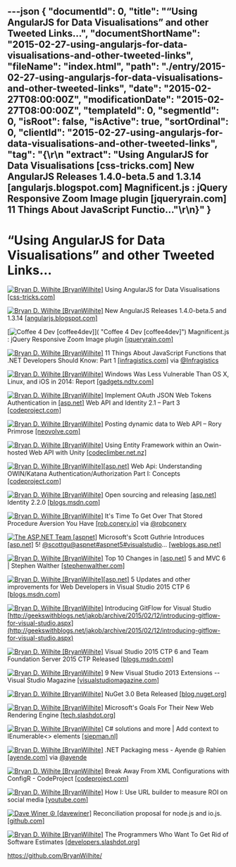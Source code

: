 ---json
{
  "documentId": 0,
  "title": "“Using AngularJS for Data Visualisations” and other Tweeted Links…",
  "documentShortName": "2015-02-27-using-angularjs-for-data-visualisations-and-other-tweeted-links",
  "fileName": "index.html",
  "path": "./entry/2015-02-27-using-angularjs-for-data-visualisations-and-other-tweeted-links",
  "date": "2015-02-27T08:00:00Z",
  "modificationDate": "2015-02-27T08:00:00Z",
  "templateId": 0,
  "segmentId": 0,
  "isRoot": false,
  "isActive": true,
  "sortOrdinal": 0,
  "clientId": "2015-02-27-using-angularjs-for-data-visualisations-and-other-tweeted-links",
  "tag": "{\r\n  \"extract\": \"Using AngularJS for Data Visualisations [css-tricks.com]        New AngularJS Releases 1.4.0-beta.5 and 1.3.14 [angularjs.blogspot.com]        Magnificent.js : jQuery Responsive Zoom Image plugin [jqueryrain.com]        11 Things About JavaScript Functio...\"\r\n}"
}
---

# “Using AngularJS for Data Visualisations” and other Tweeted Links…

[<img alt="Bryan D. Wilhite [BryanWilhite]" src="https://songhay.blob.core.windows.net/shared-social-twitter/BryanWilhite.jpeg">](http://songhayblog.azurewebsites.net/ "Bryan D. Wilhite [BryanWilhite]") Using AngularJS for Data Visualisations [[css-tricks.com]](https://css-tricks.com/using-angularjs-for-data-visualisations/)

[<img alt="Bryan D. Wilhite [BryanWilhite]" src="https://songhay.blob.core.windows.net/shared-social-twitter/BryanWilhite.jpeg">](http://songhayblog.azurewebsites.net/ "Bryan D. Wilhite [BryanWilhite]") New AngularJS Releases 1.4.0-beta.5 and 1.3.14 [[angularjs.blogspot.com]](http://angularjs.blogspot.com/2015/02/new-angularjs-releases-140-beta5-and.html)

[<img alt="Coffee 4 Dev [coffee4dev]" src="https://songhay.blob.core.windows.net/shared-social-twitter/coffee4dev.png">]( "Coffee 4 Dev [coffee4dev]") Magnificent.js : jQuery Responsive Zoom Image plugin [[jqueryrain.com]](http://www.jqueryrain.com/2015/02/magnificent-js-jquery-responsive-zoom-image-plugin/?utm_source=feedburner&utm_medium=feed&utm_campaign=Feed%3A+Jqueryrain+%28jQueryRain%29)

[<img alt="Bryan D. Wilhite [BryanWilhite]" src="https://songhay.blob.core.windows.net/shared-social-twitter/BryanWilhite.jpeg">](http://songhayblog.azurewebsites.net/ "Bryan D. Wilhite [BryanWilhite]") 11 Things About JavaScript Functions that .NET Developers Should Know: Part 1 [[infragistics.com]](http://www.infragistics.com/community/blogs/dhananjay_kumar/archive/2015/02/10/all-about-javascript-functions.aspx#.VOle0mVAN50.twitter) via [@Infragistics](http://twitter.com/Infragistics)

[<img alt="Bryan D. Wilhite [BryanWilhite]" src="https://songhay.blob.core.windows.net/shared-social-twitter/BryanWilhite.jpeg">](http://songhayblog.azurewebsites.net/ "Bryan D. Wilhite [BryanWilhite]") Windows Was Less Vulnerable Than OS X, Linux, and iOS in 2014: Report [[gadgets.ndtv.com]](http://gadgets.ndtv.com/laptops/news/windows-was-less-vulnerable-than-os-x-linux-and-ios-in-2014-report-664031)

[<img alt="Bryan D. Wilhite [BryanWilhite]" src="https://songhay.blob.core.windows.net/shared-social-twitter/BryanWilhite.jpeg">](http://songhayblog.azurewebsites.net/ "Bryan D. Wilhite [BryanWilhite]") Implement OAuth JSON Web Tokens Authentication in [[asp.net]](http://www.asp.net/) Web API and Identity 2.1 – Part 3 [[codeproject.com]](http://www.codeproject.com/Articles/876870/Implement-OAuth-JSON-Web-Tokens-Authentication-in)

[<img alt="Bryan D. Wilhite [BryanWilhite]" src="https://songhay.blob.core.windows.net/shared-social-twitter/BryanWilhite.jpeg">](http://songhayblog.azurewebsites.net/ "Bryan D. Wilhite [BryanWilhite]") Posting dynamic data to Web API – Rory Primrose [[neovolve.com]](http://www.neovolve.com/2015/02/25/posting-dynamic-data-to-web-api/)

[<img alt="Bryan D. Wilhite [BryanWilhite]" src="https://songhay.blob.core.windows.net/shared-social-twitter/BryanWilhite.jpeg">](http://songhayblog.azurewebsites.net/ "Bryan D. Wilhite [BryanWilhite]") Using Entity Framework within an Owin-hosted Web API with Unity [[codeclimber.net.nz]](http://codeclimber.net.nz/archive/2015/02/20/Using-Entity-Framework-within-an-Owin-hosted-Web-API-with.aspx)

[<img alt="Bryan D. Wilhite [BryanWilhite]" src="https://songhay.blob.core.windows.net/shared-social-twitter/BryanWilhite.jpeg">](http://songhayblog.azurewebsites.net/ "Bryan D. Wilhite [BryanWilhite]")[[asp.net]](http://www.asp.net/) Web Api: Understanding OWIN/Katana Authentication/Authorization Part I: Concepts [[codeproject.com]](http://www.codeproject.com/Articles/876867/ASP-NET-Web-Api-Understanding-OWIN-Katana-Authenti)

[<img alt="Bryan D. Wilhite [BryanWilhite]" src="https://songhay.blob.core.windows.net/shared-social-twitter/BryanWilhite.jpeg">](http://songhayblog.azurewebsites.net/ "Bryan D. Wilhite [BryanWilhite]") Open sourcing and releasing [[asp.net]](http://www.asp.net/) Identity 2.2.0 [[blogs.msdn.com]](http://blogs.msdn.com/b/webdev/archive/2015/02/20/open-sourcing-and-releasing-asp-net-identity-2-2-0.aspx)

[<img alt="Bryan D. Wilhite [BryanWilhite]" src="https://songhay.blob.core.windows.net/shared-social-twitter/BryanWilhite.jpeg">](http://songhayblog.azurewebsites.net/ "Bryan D. Wilhite [BryanWilhite]") It's Time To Get Over That Stored Procedure Aversion You Have [[rob.conery.io]](http://rob.conery.io/2015/02/21/its-time-to-get-over-that-stored-procedure-aversion-you-have/) via [@robconery](http://twitter.com/robconery)

[<img alt="The ASP.NET Team [aspnet]" src="https://songhay.blob.core.windows.net/shared-social-twitter/aspnet.png">](http://asp.net/ "The ASP.NET Team [aspnet]") Microsoft's Scott Guthrie Introduces [[asp.net]](http://www.asp.net/) 5! [@scottgu](http://twitter.com/scottgu)[@aspnet](http://twitter.com/aspnet)[#aspnet5](http://search.twitter.com/search?q=%23aspnet5)[#visualstudio](http://search.twitter.com/search?q=%23visualstudio)... [[weblogs.asp.net]](http://weblogs.asp.net/scottgu/introducing-asp-net-5)

[<img alt="Bryan D. Wilhite [BryanWilhite]" src="https://songhay.blob.core.windows.net/shared-social-twitter/BryanWilhite.jpeg">](http://songhayblog.azurewebsites.net/ "Bryan D. Wilhite [BryanWilhite]") Top 10 Changes in [[asp.net]](http://www.asp.net/) 5 and MVC 6 | Stephen Walther [[stephenwalther.com]](http://stephenwalther.com/archive/2015/02/24/top-10-changes-in-asp-net-5-and-mvc-6)

[<img alt="Bryan D. Wilhite [BryanWilhite]" src="https://songhay.blob.core.windows.net/shared-social-twitter/BryanWilhite.jpeg">](http://songhayblog.azurewebsites.net/ "Bryan D. Wilhite [BryanWilhite]")[[asp.net]](http://www.asp.net/) 5 Updates and other improvements for Web Developers in Visual Studio 2015 CTP 6 [[blogs.msdn.com]](http://blogs.msdn.com/b/webdev/archive/2015/02/23/aspnet-5-updates-for-feb-2015.aspx)

[<img alt="Bryan D. Wilhite [BryanWilhite]" src="https://songhay.blob.core.windows.net/shared-social-twitter/BryanWilhite.jpeg">](http://songhayblog.azurewebsites.net/ "Bryan D. Wilhite [BryanWilhite]") Introducing GitFlow for Visual Studio [http://geekswithblogs.net/jakob/archive/2015/02/12/introducing-gitflow-for-visual-studio.aspx](http://geekswithblogs.net/jakob/archive/2015/02/12/introducing-gitflow-for-visual-studio.aspx)

[<img alt="Bryan D. Wilhite [BryanWilhite]" src="https://songhay.blob.core.windows.net/shared-social-twitter/BryanWilhite.jpeg">](http://songhayblog.azurewebsites.net/ "Bryan D. Wilhite [BryanWilhite]") Visual Studio 2015 CTP 6 and Team Foundation Server 2015 CTP Released [[blogs.msdn.com]](http://blogs.msdn.com/b/visualstudio/archive/2015/02/23/visual-studio-2015-ctp-6-and-team-foundation-server-2015-ctp-released.aspx)

[<img alt="Bryan D. Wilhite [BryanWilhite]" src="https://songhay.blob.core.windows.net/shared-social-twitter/BryanWilhite.jpeg">](http://songhayblog.azurewebsites.net/ "Bryan D. Wilhite [BryanWilhite]") 9 New Visual Studio 2013 Extensions -- Visual Studio Magazine [[visualstudiomagazine.com]](https://visualstudiomagazine.com/articles/2015/02/01/9-new-visual-studio-2013-extensions.aspx)

[<img alt="Bryan D. Wilhite [BryanWilhite]" src="https://songhay.blob.core.windows.net/shared-social-twitter/BryanWilhite.jpeg">](http://songhayblog.azurewebsites.net/ "Bryan D. Wilhite [BryanWilhite]") NuGet 3.0 Beta Released [[blog.nuget.org]](http://blog.nuget.org/20150223/nuget-3.0-beta.html)

[<img alt="Bryan D. Wilhite [BryanWilhite]" src="https://songhay.blob.core.windows.net/shared-social-twitter/BryanWilhite.jpeg">](http://songhayblog.azurewebsites.net/ "Bryan D. Wilhite [BryanWilhite]") Microsoft's Goals For Their New Web Rendering Engine [[tech.slashdot.org]](http://tech.slashdot.org/story/15/02/26/2042238/microsofts-goals-for-their-new-web-rendering-engine?utm_source=rss1.0mainlinkanon&utm_medium=feed)

[<img alt="Bryan D. Wilhite [BryanWilhite]" src="https://songhay.blob.core.windows.net/shared-social-twitter/BryanWilhite.jpeg">](http://songhayblog.azurewebsites.net/ "Bryan D. Wilhite [BryanWilhite]") C# solutions and more | Add context to IEnumerable<> elements [[siepman.nl]](http://www.siepman.nl/blog/post/2015/02/09/Add-context-to-IEnumerable-elements.aspx)

[<img alt="Bryan D. Wilhite [BryanWilhite]" src="https://songhay.blob.core.windows.net/shared-social-twitter/BryanWilhite.jpeg">](http://songhayblog.azurewebsites.net/ "Bryan D. Wilhite [BryanWilhite]") .NET Packaging mess - Ayende @ Rahien [[ayende.com]](http://ayende.com/blog/169857/net-packaging-mess) via [@ayende](http://twitter.com/ayende)

[<img alt="Bryan D. Wilhite [BryanWilhite]" src="https://songhay.blob.core.windows.net/shared-social-twitter/BryanWilhite.jpeg">](http://songhayblog.azurewebsites.net/ "Bryan D. Wilhite [BryanWilhite]") Break Away From XML Configurations with ConfigR - CodeProject [[codeproject.com]](http://www.codeproject.com/Articles/876866/Break-Away-From-XML-Configurations-with-ConfigR)

[<img alt="Bryan D. Wilhite [BryanWilhite]" src="https://songhay.blob.core.windows.net/shared-social-twitter/BryanWilhite.jpeg">](http://songhayblog.azurewebsites.net/ "Bryan D. Wilhite [BryanWilhite]") How I: Use URL builder to measure ROI on social media [[youtube.com]](https://www.youtube.com/watch?v=USRLez_6Me0&feature=youtube_gdata)

[<img alt="Dave Winer ☮ [davewiner]" src="https://songhay.blob.core.windows.net/shared-social-twitter/davewiner.jpeg">](http://scripting.com/ "Dave Winer ☮ [davewiner]") Reconciliation proposal for node.js and io.js. [[github.com]](https://github.com/nodejs/io.js/issues/978)

[<img alt="Bryan D. Wilhite [BryanWilhite]" src="https://songhay.blob.core.windows.net/shared-social-twitter/BryanWilhite.jpeg">](http://songhayblog.azurewebsites.net/ "Bryan D. Wilhite [BryanWilhite]") The Programmers Who Want To Get Rid of Software Estimates [[developers.slashdot.org]](http://developers.slashdot.org/story/15/02/26/2025205/the-programmers-who-want-to-get-rid-of-software-estimates?utm_source=rss1.0mainlinkanon&utm_medium=feed)

<https://github.com/BryanWilhite/>
